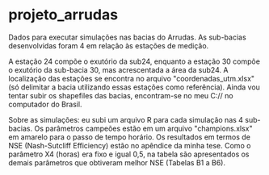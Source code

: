 # projeto_arrudas
Dados para executar simulações nas bacias do Arrudas. As sub-bacias desenvolvidas foram 4 em relação às estações de medição.

A estação 24 compõe o exutório da sub24, enquanto a estação 30 compõe o exutório da sub-bacia 30, mas acrescentada a área da sub24. A localização das estações se encontra no arquivo "coordenadas_utm.xlsx" (só delimitar a bacia utilizando essas estações como referência). Ainda vou tentar subir os shapefiles das bacias, encontram-se no meu C:// no computador do Brasil.

Sobre as simulações: eu subi um arquivo R para cada simulação nas 4 sub-bacias. Os parâmetros campeões estão em um arquivo "champions.xlsx" em amarelo para o passo de tempo horário. Os resultados em termos de NSE (Nash-Sutcliff Efficiency) estão no apêndice da minha tese. Como o parâmetro X4 (horas) era fixo e igual 0,5, na tabela são apresentados os demais parâmetros que obtiveram melhor NSE (Tabelas B1 a B6).




